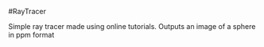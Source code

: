 #RayTracer

Simple ray tracer made using online tutorials. Outputs an image of a sphere in ppm format
